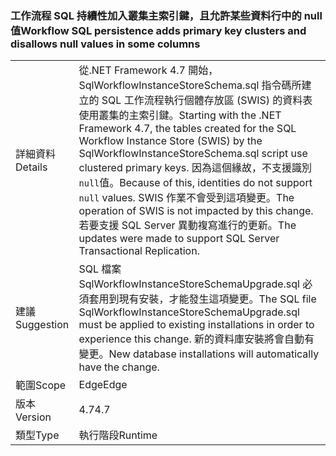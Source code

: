 ### <a name="workflow-sql-persistence-adds-primary-key-clusters-and-disallows-null-values-in-some-columns"></a><span data-ttu-id="9e064-101">工作流程 SQL 持續性加入叢集主索引鍵，且允許某些資料行中的 null 值</span><span class="sxs-lookup"><span data-stu-id="9e064-101">Workflow SQL persistence adds primary key clusters and disallows null values in some columns</span></span>

|   |   |
|---|---|
|<span data-ttu-id="9e064-102">詳細資料</span><span class="sxs-lookup"><span data-stu-id="9e064-102">Details</span></span>|<span data-ttu-id="9e064-103">從.NET Framework 4.7 開始，SqlWorkflowInstanceStoreSchema.sql 指令碼所建立的 SQL 工作流程執行個體存放區 (SWIS) 的資料表使用叢集的主索引鍵。</span><span class="sxs-lookup"><span data-stu-id="9e064-103">Starting with the .NET Framework 4.7, the tables created for the SQL Workflow Instance Store (SWIS) by the SqlWorkflowInstanceStoreSchema.sql script use clustered primary keys.</span></span> <span data-ttu-id="9e064-104">因為這個緣故，不支援識別<code>null</code>值。</span><span class="sxs-lookup"><span data-stu-id="9e064-104">Because of this, identities do not support <code>null</code> values.</span></span> <span data-ttu-id="9e064-105">SWIS 作業不會受到這項變更。</span><span class="sxs-lookup"><span data-stu-id="9e064-105">The operation of SWIS is not impacted by this change.</span></span> <span data-ttu-id="9e064-106">若要支援 SQL Server 異動複寫進行的更新。</span><span class="sxs-lookup"><span data-stu-id="9e064-106">The updates were made to support SQL Server Transactional Replication.</span></span>|
|<span data-ttu-id="9e064-107">建議</span><span class="sxs-lookup"><span data-stu-id="9e064-107">Suggestion</span></span>|<span data-ttu-id="9e064-108">SQL 檔案 SqlWorkflowInstanceStoreSchemaUpgrade.sql 必須套用到現有安裝，才能發生這項變更。</span><span class="sxs-lookup"><span data-stu-id="9e064-108">The SQL file SqlWorkflowInstanceStoreSchemaUpgrade.sql must be applied to existing installations in order to experience this change.</span></span> <span data-ttu-id="9e064-109">新的資料庫安裝將會自動有變更。</span><span class="sxs-lookup"><span data-stu-id="9e064-109">New database installations will automatically have the change.</span></span>|
|<span data-ttu-id="9e064-110">範圍</span><span class="sxs-lookup"><span data-stu-id="9e064-110">Scope</span></span>|<span data-ttu-id="9e064-111">Edge</span><span class="sxs-lookup"><span data-stu-id="9e064-111">Edge</span></span>|
|<span data-ttu-id="9e064-112">版本</span><span class="sxs-lookup"><span data-stu-id="9e064-112">Version</span></span>|<span data-ttu-id="9e064-113">4.7</span><span class="sxs-lookup"><span data-stu-id="9e064-113">4.7</span></span>|
|<span data-ttu-id="9e064-114">類型</span><span class="sxs-lookup"><span data-stu-id="9e064-114">Type</span></span>|<span data-ttu-id="9e064-115">執行階段</span><span class="sxs-lookup"><span data-stu-id="9e064-115">Runtime</span></span>|

